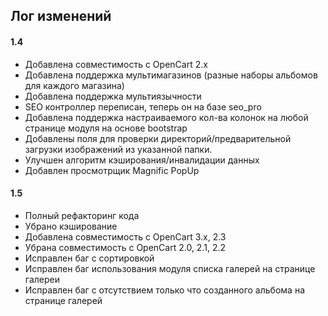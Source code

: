 ## Лог изменений

#### 1.4

* Добавлена совместимость с OpenCart 2.x
* Добавлена поддержка мультимагазинов (разные наборы альбомов для каждого магазина)
* Добавлена поддержка мультиязычности
* SEO контроллер переписан, теперь он на базе seo_pro
* Добавлена поддержка настраиваемого кол-ва колонок на любой странице модуля на основе bootstrap
* Добавлены поля для проверки директорий/предварительной загрузки изображений из указанной папки.
* Улучшен алгоритм кэширования/инвалидации данных
* Добавлен просмотрщик Magnific PopUp

#### 1.5

* Полный рефакторинг кода
* Убрано кэширование
* Добавлена совместимость с OpenCart 3.x, 2.3
* Убрана совместимость с OpenCart 2.0, 2.1, 2.2
* Исправлен баг с сортировкой
* Исправлен баг использования модуля списка галерей на странице галереи
* Исправлен баг с отсутствием только что созданного альбома на странице галерей


